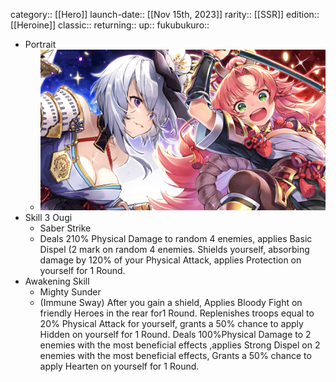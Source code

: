 category:: [[Hero]]
launch-date:: [[Nov 15th, 2023]] 
rarity:: [[SSR]]
edition:: [[Heroine]]
classic:: 
returning:: 
up:: 
fukubukuro::

- Portrait
	- ![heroine-231109.jpg](../assets/heroine-231109_1699514601567_0.jpg)
- Skill 3 Ougi
	- Saber Strike
	- Deals 210% Physical Damage to random 4 enemies, applies Basic Dispel (2 mark on random 4 enemies. Shields yourself, absorbing damage by 120% of your Physical Attack, applies Protection on yourself for 1 Round.
- Awakening Skill
	- Mighty Sunder
	- (Immune Sway) After you gain a shield, Applies Bloody Fight on friendly Heroes in the rear for1 Round. Replenishes troops equal to 20% Physical Attack for yourself, grants a 50% chance to apply Hidden on yourself for 1 Round. Deals 100%Physical Damage to 2 enemies with the most beneficial effects ,applies Strong Dispel on 2 enemies with the most beneficial effects, Grants a 50% chance to apply Hearten on yourself for 1 Round.